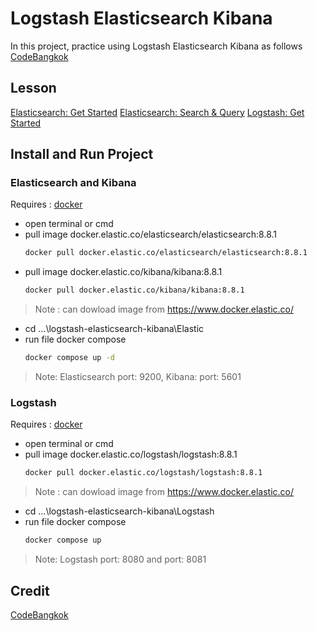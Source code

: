 # Logstash Elasticsearch Kibana

In this project, practice using Logstash Elasticsearch Kibana as follows [CodeBangkok](https://www.youtube.com/@CodeBangkok)

## Lesson

[Elasticsearch: Get Started](https://www.youtube.com/watch?v=d2Ek-8HKdcI&t=1729s)
[Elasticsearch: Search & Query](https://www.youtube.com/watch?v=YKr52eyWPkE)
[Logstash: Get Started](https://www.youtube.com/watch?v=qlQePjKaHAw)


## Install and Run Project

### Elasticsearch and Kibana

Requires : [docker](https://www.docker.com/)

- open terminal or cmd
- pull image docker.elastic.co/elasticsearch/elasticsearch:8.8.1
	```bash
	docker pull docker.elastic.co/elasticsearch/elasticsearch:8.8.1
	```
- pull image docker.elastic.co/kibana/kibana:8.8.1
	```bash
	docker pull docker.elastic.co/kibana/kibana:8.8.1
	```
	
> Note : can dowload image from  https://www.docker.elastic.co/

- cd ...\logstash-elasticsearch-kibana\Elastic
- run file docker compose
	```bash
	docker compose up -d
	```
	
> Note: Elasticsearch port: 9200, Kibana: port: 5601


### Logstash
Requires : [docker](https://www.docker.com/)

- open terminal or cmd
- pull image docker.elastic.co/logstash/logstash:8.8.1
	```bash
	docker pull docker.elastic.co/logstash/logstash:8.8.1
	```
> Note : can dowload image from  https://www.docker.elastic.co/

- cd ...\logstash-elasticsearch-kibana\Logstash
- run file docker compose
	```bash
	docker compose up
	```
> Note: Logstash port: 8080 and port: 8081

## Credit

[CodeBangkok](https://www.youtube.com/@CodeBangkok)
